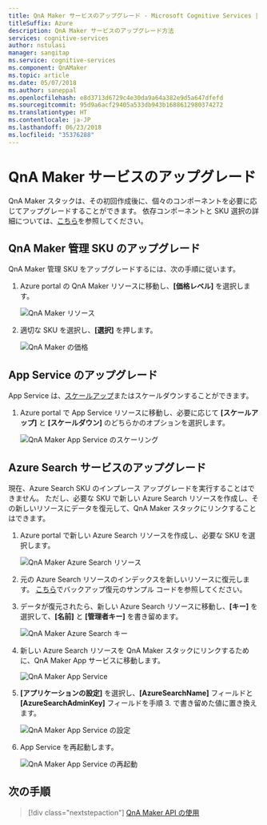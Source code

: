 ```yaml
---
title: QnA Maker サービスのアップグレード - Microsoft Cognitive Services | Microsoft Docs
titleSuffix: Azure
description: QnA Maker サービスのアップグレード方法
services: cognitive-services
author: nstulasi
manager: sangitap
ms.service: cognitive-services
ms.component: QnAMaker
ms.topic: article
ms.date: 05/07/2018
ms.author: saneppal
ms.openlocfilehash: e8d3713d6729c4e30da9a64a382e9d5a647dfefd
ms.sourcegitcommit: 95d9a6acf29405a533db943b1688612980374272
ms.translationtype: HT
ms.contentlocale: ja-JP
ms.lasthandoff: 06/23/2018
ms.locfileid: "35376288"
---
```

# <a name="upgrade-your-qna-maker-service"></a>QnA Maker サービスのアップグレード
QnA Maker スタックは、その初回作成後に、個々のコンポーネントを必要に応じてアップグレードすることができます。 依存コンポーネントと SKU 選択の詳細については、[こちら](https://aka.ms/qnamaker-docs-capacity)を参照してください。

## <a name="upgrade-qna-maker-management-sku"></a>QnA Maker 管理 SKU のアップグレード
QnA Maker 管理 SKU をアップグレードするには、次の手順に従います。
1. Azure portal の QnA Maker リソースに移動し、**[価格レベル]** を選択します。

    ![QnA Maker リソース](../media/qnamaker-how-to-upgrade-qnamaker/qnamaker-resource.png)

2. 適切な SKU を選択し、**[選択]** を押します。

    ![QnA Maker の価格](../media/qnamaker-how-to-upgrade-qnamaker/qnamaker-pricing-page.png)

## <a name="upgrade-app-service"></a>App Service のアップグレード
App Service は、[スケールアップ](https://docs.microsoft.com/azure/app-service/web-sites-scale)またはスケールダウンすることができます。

1. Azure portal で App Service リソースに移動し、必要に応じて **[スケールアップ]** と **[スケールダウン]** のどちらかのオプションを選択します。

    ![QnA Maker App Service のスケーリング](../media/qnamaker-how-to-upgrade-qnamaker/qnamaker-appservice-scale.png)

## <a name="upgrade-azure-search-service"></a>Azure Search サービスのアップグレード
現在、Azure Search SKU のインプレース アップグレードを実行することはできません。 ただし、必要な SKU で新しい Azure Search リソースを作成し、その新しいリソースにデータを復元して、QnA Maker スタックにリンクすることはできます。

1. Azure portal で新しい Azure Search リソースを作成し、必要な SKU を選択します。

    ![QnA Maker Azure Search リソース](../media/qnamaker-how-to-upgrade-qnamaker/qnamaker-azuresearch-new.png)

2. 元の Azure Search リソースのインデックスを新しいリソースに復元します。 [こちら](https://github.com/pchoudhari/QnAMakerBackupRestore)でバックアップ復元のサンプル コードを参照してください。

3. データが復元されたら、新しい Azure Search リソースに移動し、**[キー]** を選択して、**[名前]** と **[管理者キー]** を書き留めます。

    ![QnA Maker Azure Search キー](../media/qnamaker-how-to-upgrade-qnamaker/qnamaker-azuresearch-keys.png)

4. 新しい Azure Search リソースを QnA Maker スタックにリンクするために、QnA Maker App サービスに移動します。

    ![QnA Maker App Service](../media/qnamaker-how-to-upgrade-qnamaker/qnamaker-resource-list-appservice.png)

5. **[アプリケーションの設定]** を選択し、**[AzureSearchName]** フィールドと **[AzureSearchAdminKey]** フィールドを手順 3. で書き留めた値に置き換えます。

    ![QnA Maker App Service の設定](../media/qnamaker-how-to-upgrade-qnamaker/qnamaker-appservice-settings.png)

6. App Service を再起動します。

    ![QnA Maker App Service の再起動](../media/qnamaker-how-to-upgrade-qnamaker/qnamaker-appservice-restart.png)

## <a name="next-steps"></a>次の手順

> [!div class="nextstepaction"]
> [QnA Maker API の使用](../Quickstarts/csharp.md)
